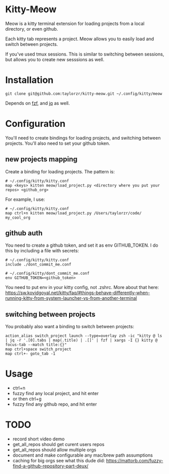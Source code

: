 # Kitty-Meow

Meow is a kitty terminal extension for loading projects from a local directory, or even github.

Each kitty tab represents a project. Meow allows you to easily load and switch between projects.

If you've used tmux sessions. This is similar to switching between sessions, but allows you to
create new sesssions as well.

# Installation

```
git clone git@github.com:taylorzr/kitty-meow.git ~/.config/kitty/meow
```

Depends on [fzf](https://github.com/junegunn/fzf/), and [jq](https://github.com/stedolan/jq) as well.


# Configuration

You'll need to create bindings for loading projects, and switching between projects. You'll also
need to set your github token.

## new projects mapping

Create a binding for loading projects. The pattern is:

```
# ~/.config/kitty/kitty.conf
map <keys> kitten meow/load_project.py <directory where you put your repos> <github_org>
```

For example, I use:
```
# ~/.config/kitty/kitty.conf
map ctrl+n kitten meow/load_project.py /Users/taylorzr/code/ my_cool_org
```


## github auth

You need to create a github token, and set it as env GITHUB_TOKEN. I do this by including a file
with secrets:

```
# ~/.config/kitty/kitty.conf
include ./dont_commit_me.conf
```

```
# ~/.config/kitty/dont_commit_me.conf
env GITHUB_TOKEN=<github_token>
```

You need to put env in your kitty config, not .zshrc. More about that here: https://sw.kovidgoyal.net/kitty/faq/#things-behave-differently-when-running-kitty-from-system-launcher-vs-from-another-terminal


## switching between projects

You probably also want a binding to switch between projects:
```
action_alias switch_project launch --type=overlay zsh -ic "kitty @ ls | jq -r '.[0].tabs | map(.title) | .[]' | fzf | xargs -I {} kitty @ focus-tab --match title:{}"
map ctrl+space switch_project
map ctrl+- goto_tab -1
```

# Usage

* ctrl+n
* fuzzy find any local project, and hit enter
* or then ctrl+g
* fuzzy find any github repo, and hit enter


# TODO

* record short video demo
* get_all_repos should get curent users repos
* get_all_repos should allow multiple orgs
* document and make configurable any mac/brew path assumptions
* caching for big orgs
  see what this dude did: https://mattorb.com/fuzzy-find-a-github-repository-part-deux/
